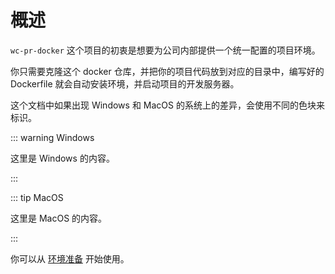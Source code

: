 # 概述

`wc-pr-docker` 这个项目的初衷是想要为公司内部提供一个统一配置的项目环境。

你只需要克隆这个 docker 仓库，并把你的项目代码放到对应的目录中，编写好的 Dockerfile 就会自动安装环境，并启动项目的开发服务器。

这个文档中如果出现 Windows 和 MacOS 的系统上的差异，会使用不同的色块来标识。

::: warning Windows

这里是 Windows 的内容。

:::

::: tip MacOS

这里是 MacOS 的内容。

:::





你可以从 [环境准备](env.html) 开始使用。





